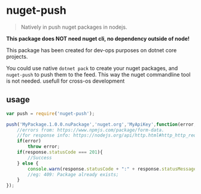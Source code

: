 # nuget-push
> Natively in push nuget packages in nodejs.

**This package does NOT need nuget cli, no dependency outside of node!**

This package has been created for dev-ops purposes on dotnet core projects.

You could use native `dotnet pack` to create your nuget packages,
and `nuget-push` to push them to the feed. 
This way the nuget commandline tool is not needed. usefull for cross-os development


## usage
```javascript
var push = require('nuget-push');

push('MyPackage.1.0.0.nuPackage','nuget.org','MyApiKey',function(error, response){
    //errors from: https://www.npmjs.com/package/form-data.
    //for response info: https://nodejs.org/api/http.html#http_http_request_options_callback
    if(error)
        throw error;
    if(response.statusCode === 201){
        //Success
    } else {
        console.warn(response.statusCode + ":" + response.statusMessage);
        //eg: 409: Package already exists;
    }
});
```